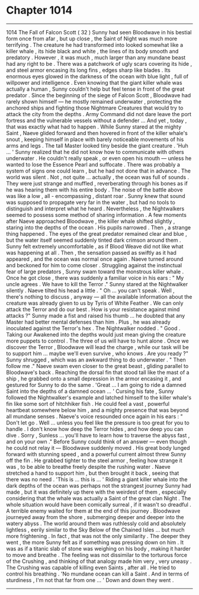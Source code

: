 
# Chapter 1014


---

1014 The Fall of Falcon Scott ( 32 )
Sunny had seen Bloodwave in his bestial form once from afar , but up close , the Saint of Night was much more terrifying .
The creature he had transformed into looked somewhat like a killer whale , its hide black and white , the lines of its body smooth and predatory . However , it was much , much larger than any mundane beast had any right to be .
There was a patchwork of ugly scars covering its hide , and steel armor encasing its long fins , edges sharp like blades . Its enormous eyes glowed in the darkness of the ocean with blue light , full of willpower and intelligence .
Even knowing that the giant killer whale was actually a human , Sunny couldn't help but feel tense in front of the great predator .
Since the beginning of the siege of Falcon Scott , Bloodwave had rarely shown himself — he mostly remained underwater , protecting the anchored ships and fighting those Nightmare Creatures that would try to attack the city from the depths .
Army Command did not dare leave the port fortress and the vulnerable vessels without a defender ...
And yet , today , that was exactly what had to happen .
While Sunny stared at the mighty Saint , Naeve glided forward and then hovered in front of the killer whale's snout , keeping himself in place with barely noticeable movements of his arms and legs . The tall Master looked tiny beside the giant creature .
'Huh ... '
Sunny realized that he did not know how to communicate with others underwater . He couldn't really speak , or even open his mouth — unless he wanted to lose the Essence Pearl and suffocate . There was probably a system of signs one could learn , but he had not done that in advance .
The world was silent .
Not , not quite ... actually , the ocean was full of sounds . They were just strange and muffled , reverberating through his bones as if he was hearing them with his entire body . The noise of the battle above was like a low , all - encompassing , distant roar . Sunny knew that sound was supposed to propagate very far in the water , but had no tools to distinguish and interpret what he heard .
Nevertheless , the Nightwalkers seemed to possess some method of sharing information . A few moments after Naeve approached Bloodwave , the killer whale shifted slightly , staring into the depths of the ocean . His pupils narrowed .
Then , a strange thing happened . The eyes of the great predator remained clear and blue , but the water itself seemed suddenly tinted dark crimson around them . Sunny felt extremely uncomfortable , as if Blood Weave did not like what was happening at all .
Then , the sensation passed as swiftly as it had appeared , and the ocean was normal once again .
Naeve turned around and beckoned for him to come closer . Struggling against the instinctual fear of large predators , Sunny swam toward the monstrous killer whale . Once he got close , there was suddenly a familiar voice in his ears :
" My uncle agrees . We have to kill the Terror ."
Sunny stared at the Nightwalker silently . Naeve tilted his head a little .
" Oh ... you can't speak . Well , there's nothing to discuss , anyway — all the available information about the creature was already given to us by Tyris of White Feather . We can only attack the Terror and do our best . How is your resistance against mind attacks ?"
Sunny made a fist and raised his thumb ... he doubted that any Master had better mental defenses than him . Plus , he was already inoculated against the Terror's hex .
The Nightwalker nodded .
" Good . Taking our Awakened into the depths would just mean giving the creature more puppets to control . The three of us will have to hunt alone . Once we discover the Terror , Bloodwave will lead the charge , while our task will be to support him ... maybe we'll even survive , who knows . Are you ready ?"
Sunny shrugged , which was an awkward thing to do underwater .
" Then follow me ."
Naeve swam even closer to the great beast , gliding parallel to Bloodwave's back . Reaching the dorsal fin that stood tall like the mast of a ship , he grabbed onto a small depression in the armor encasing it , and gestured for Sunny to do the same .
'Great ... I am going to ride a damned Saint into the depths of a damned ocean ... '
Cursing his fate , Sunny followed the Nightwalker's example and latched himself to the killer whale's fin like some sort of hitchhiker fish . He could feel a vast , powerful heartbeat somewhere below him , and a mighty presence that was beyond all mundane senses .
Naeve's voice resounded once again in his ears :
" Don't let go . Well ... unless you feel like the pressure is too great for you to handle . I don't know how deep the Terror hides , and how deep you can dive . Sorry , Sunless ... you'll have to learn how to traverse the abyss fast , and on your own ."
Before Sunny could think of an answer — even though he could not relay it — Bloodwave suddenly moved . His great body lunged forward with stunning speed , and a powerful current almost threw Sunny off the fin . He grabbed tighter to the steel armor , feeling how strange it was , to be able to breathe freely despite the rushing water . Naeve stretched a hand to support him , but then brought it back , seeing that there was no need .
'This is ... this is ... '
Riding a giant killer whale into the dark depths of the ocean was perhaps not the strangest journey Sunny had made , but it was definitely up there with the weirdest of them , especially considering that the whale was actually a Saint of the great clan Night . The whole situation would have been comically surreal , if it wasn't so dreadful .
A terrible enemy waited for them at the end of this journey .
Bloodwave journeyed away from the shore , submerging deeper and deeper into the watery abyss . The world around them was ruthlessly cold and absolutely lightless , eerily similar to the Sky Below of the Chained Isles ... but much more frightening .
In fact , that was not the only similarity . The deeper they went , the more Sunny felt as if something was pressing down on him . It was as if a titanic slab of stone was weighing on his body , making it harder to move and breathe . The feeling was not dissimilar to the torturous force of the Crushing , and thinking of that analogy made him very , very uneasy .
The Crushing was capable of killing even Saints , after all .
He tried to control his breathing .
'No mundane ocean can kill a Saint . And in terms of sturdiness , I'm not that far from one ... '
Down and down they went .

---

